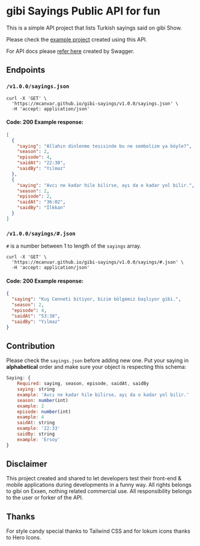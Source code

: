 # gibi Sayings Public API for fun

This is a simple API project that lists Turkish sayings said on gibi Show.

Please check the [example project](https://mcanvar.github.io/gibi-sayings/) created using this API.

For API docs please [refer here](https://mcanvar.github.io/gibi-sayings/docs) created by Swagger.

## Endpoints

### `/v1.0.0/sayings.json`

```
curl -X 'GET' \
  'https://mcanvar.github.io/gibi-sayings/v1.0.0/sayings.json' \
  -H 'accept: application/json'
  ```

#### Code: 200 Example response:

```json
[
  {
    "saying": "Allahın dinlenme tesisinde bu ne sembolizm ya böyle?",
    "season": 2,
    "episode": 4,
    "saidAt": "22:30",
    "saidBy": "Yılmaz"
  },
  {
    "saying": "Avcı ne kadar hile bilirse, ayı da o kadar yol bilir.",
    "season": 2,
    "episode": 2,
    "saidAt": "36:02",
    "saidBy": "İlkkan"
  }
]

```

### `/v1.0.0/sayings/#.json`

`#` is a number between 1 to length of the `sayings` array.

```
curl -X 'GET' \
  'https://mcanvar.github.io/gibi-sayings/v1.0.0/sayings/#.json' \
  -H 'accept: application/json'
  ```

#### Code: 200 Example response:

```json
{
  "saying": "Kuş Cenneti bitiyor, bizim bölgemiz başlıyor gibi.",
  "season": 2,
  "episode": 4,
  "saidAt": "53:38",
  "saidBy": "Yılmaz"
}

```

## Contribution

Please check the `sayings.json` before adding new one. Put your saying in **alphabetical** order and make sure your object
is respecting this schema:

```js
Saying: {
    Required: saying, season, episode, saidAt, saidBy
    saying: string
    example: 'Avcı ne kadar hile bilirse, ayı da o kadar yol bilir.'
    season: number(int)
    example: 2
    episode: number(int)
    example: 4
    saidAt: string
    example: '22:33'
    saidBy: string
    example: 'Ersoy'
}
```

## Disclaimer

This project created and shared to let developers test their front-end & mobile applications during developments in a
funny way. All rights belongs to gibi on Exxen, nothing related commercial use. All responsibility belongs to the user
or forker of the API.

## Thanks

For style candy special thanks to Tailwind CSS and for lokum icons thanks to Hero Icons.